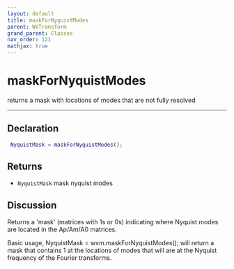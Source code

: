 ```yaml
---
layout: default
title: maskForNyquistModes
parent: WVTransform
grand_parent: Classes
nav_order: 121
mathjax: true
---
```


#  maskForNyquistModes

returns a mask with locations of modes that are not fully resolved


---

## Declaration
```matlab
 NyquistMask = maskForNyquistModes();
```
## Returns
+ `NyquistMask`  mask nyquist modes

## Discussion

  Returns a 'mask' (matrices with 1s or 0s) indicating where Nyquist 
  modes are located in the Ap/Am/A0 matrices.
 
  Basic usage,
  NyquistMask = wvm.maskForNyquistModes();
  will return a mask that contains 1 at the locations of modes that will
  are at the Nyquist frequency of the Fourier transforms.
 
      
